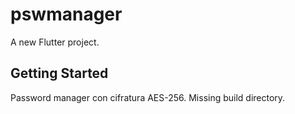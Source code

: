 # pswmanager

A new Flutter project.

## Getting Started

Password manager con cifratura AES-256. Missing build directory.
